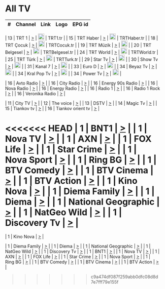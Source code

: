 <h1>All TV</h1>

| #   | Channel        | Link  | Logo | EPG id |
|:---:|:--------------:|:-----:|:----:|:------:|

| 13  | TRT 1            | [>](https://tv-trt1.medya.trt.com.tr/master.m3u8) | <img height="20" src="https://i.imgur.com/j786OLG.png"/> | TRT1.tr |
| 15  | TRT Haber        | [>](https://tv-trthaber.medya.trt.com.tr/master.m3u8) | <img height="20" src="https://i.imgur.com/OVfo8Ab.png"/> | TRTHaber.tr |
| 18  | TRT Çocuk        | [>](https://tv-trtcocuk.medya.trt.com.tr/master.m3u8) | <img height="20" src="https://i.imgur.com/QLFmD6d.png"/> | TRTCocuk.tr |
| 19  | TRT Müzik        | [>](https://tv-trtmuzik.medya.trt.com.tr/master.m3u8) | <img height="20" src="https://i.imgur.com/fIVFCEd.png"/> |
| 20  | TRT Belgesel     | [>](https://tv-trtbelgesel.medya.trt.com.tr/master.m3u8) | <img height="20" src="https://i.imgur.com/MGO87pe.png"/> | TRTBelgesel.tr |
| 24  | TRT World        | [>](https://tv-trtworld.medya.trt.com.tr/master.m3u8) | <img height="20" src="https://i.imgur.com/JEA2xpv.png"/> | TRTWorld.tr |
| 25  | TRT Türk         | [>](https://tv-trtturk.medya.trt.com.tr/master.m3u8) | <img height="20" src="https://i.imgur.com/OSTOQNw.png"/> | TRTTurk.tr |
| 29  | Star Tv   | [>](https://dogus-live.daioncdn.net/startv/startv_360p.m3u8) | <img height="20" src="https://i.imgur.com/IebUZx1.png"/> |
| 30  | Show Tv     | [>](https://ciner-live.daioncdn.net/showtv/showtv.m3u8) | <img height="20" src="https://i.imgur.com/IebUZx1.png"/> |
| 31  | Kanal 7     | [>](https://kanal7-live.daioncdn.net/kanal7/kanal7.m3u8) | <img height="20" src="https://i.imgur.com/IebUZx1.png"/> |
| 33  | Euro D    | [>](https://www.youtube.com/user/KanalD/live) | <img height="20" src="https://i.imgur.com/IebUZx1.png"/> |
| 34  | Beyaz Tv     | [>](https://beyaztv-live.daioncdn.net/beyaztv/beyaztv.m3u8) | <img height="20" src="https://i.imgur.com/IebUZx1.png"/> |
| 34  | Kral Pop Tv     | [>](https://www.youtube.com/watch?v=GuFTuKoXepw) | <img height="20" src="https://i.imgur.com/IebUZx1.png"/> |
| 34  | Power Tv     | [>](https://livetv.powerapp.com.tr/powerTV/powerhd.smil/chunklist.m3u8) | <img height="20" src="https://i.imgur.com/IebUZx1.png"/> |

| 16  | Avto Radio | [>](http://stream.metacast.eu/avtoradio.mp3.m3u) |
| 16  | City Radio | [>](http://stream.metacast.eu/city.aac.m3u) |
| 16  | Energy 90s Radio | [>](http://stream.metacast.eu/energy-90s.m3u) |
| 16  | Nova Radio | [>](http://stream.metacast.eu/nova.aac.m3u) |
| 16  | Energy Radio | [>](http://stream.metacast.eu/nrj.aac.m3u) |
| 16  | Radio 1 | [>](http://stream.metacast.eu/radio1.aac.m3u) |
| 16  | Radio 1 Rock | [>](http://stream.metacast.eu/radio1rock.aac.m3u) |
| 16  | Veronika Radio | [>](http://stream.metacast.eu/veronika.aac.m3u) |

| 11  | City TV | [>](https://tv.city.bg/play/tshls/citytv/index.m3u8) |
| 12  | The voice | [>](https://bss1.neterra.tv/thevoice/thevoice.m3u8) |
| 13  | DSTV | [>](http://46.249.95.140:8081/hls/data.m3u8) |
| 14  | Magic Tv | [>](https://bss1.neterra.tv/magictv/magictv.m3u8) |
| 15  | Tiankov tv | [>](https://streamer103.neterra.tv/tiankov-folk/live.m3u8) |
| 16  | Tiankov orient tv | [>](https://streamer103.neterra.tv/tiankov-orient/live.m3u8) |

<<<<<<< HEAD
| 1 | BNT1 | [>](https://ymkaya.xyz:34507/tv/bnt1/playlist.m3u8?wmsAuthSign=c2VydmVyX3RpbWU9My80LzIwMjUgNzozMzoyNyBQTSZoYXNoX3ZhbHVlPWJvRXZ3R0x4cnI2c0dvd1ZnKzVJRmc9PSZ2YWxpZG1pbnV0ZXM9NjA=) |
| 1 | Nova TV | [>](https://ymkaya.xyz:34507/tv/novatv/playlist.m3u8?wmsAuthSign=c2VydmVyX3RpbWU9My80LzIwMjUgNzozMzozOCBQTSZoYXNoX3ZhbHVlPW95bnNhQ1pnSGJoaXhORDZSQ2ZqS3c9PSZ2YWxpZG1pbnV0ZXM9NjA=) |
| 1 | AXN | [>](https://ymkaya.xyz:34507/tv/axn/playlist.m3u8?wmsAuthSign=c2VydmVyX3RpbWU9My80LzIwMjUgNzozMzo0OCBQTSZoYXNoX3ZhbHVlPUwyZmZxa1Z5c0owTm82aTJIMWZsY3c9PSZ2YWxpZG1pbnV0ZXM9NjA=) |
| 1 | FOX Life | [>](https://ymkaya.xyz:34507/tv/foxlife/playlist.m3u8?wmsAuthSign=c2VydmVyX3RpbWU9My80LzIwMjUgNzozMzo1OCBQTSZoYXNoX3ZhbHVlPWJFdEpCTG95ZEJkQlk5QkQzNjZFRUE9PSZ2YWxpZG1pbnV0ZXM9NjA=) |
| 1 | Star Crime | [>](https://ymkaya.xyz:34507/tv/foxcrime/playlist.m3u8?wmsAuthSign=c2VydmVyX3RpbWU9My80LzIwMjUgNzozNDowNyBQTSZoYXNoX3ZhbHVlPVFtMjhZbzlob0NoMXJDTHhVM2p2NWc9PSZ2YWxpZG1pbnV0ZXM9NjA=) |
| 1 | Nova Sport | [>](https://ymkaya.xyz:34507/tv/novasport/playlist.m3u8?wmsAuthSign=c2VydmVyX3RpbWU9My80LzIwMjUgNzozNDoxNyBQTSZoYXNoX3ZhbHVlPTdlNE5qUTRBUDQ2UmQ4QzFyQlRHVmc9PSZ2YWxpZG1pbnV0ZXM9NjA=) |
| 1 | Ring BG | [>](https://ymkaya.xyz:34507/tv/ringbg/playlist.m3u8?wmsAuthSign=c2VydmVyX3RpbWU9My80LzIwMjUgNzozNDoyNiBQTSZoYXNoX3ZhbHVlPXhlUGVhL3pRYVlha1dSNFU5U3o4enc9PSZ2YWxpZG1pbnV0ZXM9NjA=) |
| 1 | BTV Comedy | [>](https://ymkaya.xyz:34507/tv/btvcomedy/playlist.m3u8?wmsAuthSign=c2VydmVyX3RpbWU9My80LzIwMjUgNzozNDozNiBQTSZoYXNoX3ZhbHVlPUVqNXQ3SWhtZE9mL2ZDdEZvbHZrVmc9PSZ2YWxpZG1pbnV0ZXM9NjA=) |
| 1 | BTV Cinema | [>](https://ymkaya.xyz:34507/tv/btvcinema/playlist.m3u8?wmsAuthSign=c2VydmVyX3RpbWU9My80LzIwMjUgNzozNDo0NSBQTSZoYXNoX3ZhbHVlPXM4YzYzUmN3RFVNZXJPRlY5V2pPMFE9PSZ2YWxpZG1pbnV0ZXM9NjA=) |
| 1 | BTV Action | [>](https://ymkaya.xyz:34507/tv/btvaction/playlist.m3u8?wmsAuthSign=c2VydmVyX3RpbWU9My80LzIwMjUgNzozNDo1NSBQTSZoYXNoX3ZhbHVlPXFXWHFxcC9na2V6d2xhY1dRUXdCYmc9PSZ2YWxpZG1pbnV0ZXM9NjA=) |
| 1 | Kino Nova | [>](https://ymkaya.xyz:34507/tv/kinonova/playlist.m3u8?wmsAuthSign=c2VydmVyX3RpbWU9My80LzIwMjUgNzozNTowNCBQTSZoYXNoX3ZhbHVlPXN5WUkwbGpheXEvMGRNREFZNWJyRlE9PSZ2YWxpZG1pbnV0ZXM9NjA=) |
| 1 | Diema Family | [>](https://ymkaya.xyz:34507/tv/diemafamily/playlist.m3u8?wmsAuthSign=c2VydmVyX3RpbWU9My80LzIwMjUgNzozNToxNCBQTSZoYXNoX3ZhbHVlPVduR1NDaUVsNVhSTHk5dWdXTjBHNFE9PSZ2YWxpZG1pbnV0ZXM9NjA=) |
| 1 | Diema | [>](https://ymkaya.xyz:34507/tv/diema/playlist.m3u8?wmsAuthSign=c2VydmVyX3RpbWU9My80LzIwMjUgNzozNjowOCBQTSZoYXNoX3ZhbHVlPStDRENWbTE2V3ZyV0lsNUFsZDlwVkE9PSZ2YWxpZG1pbnV0ZXM9NjA=) |
| 1 | National Geographic | [>](https://ymkaya.xyz:34507/tv/natgeo/playlist.m3u8?wmsAuthSign=c2VydmVyX3RpbWU9My80LzIwMjUgNzozNjoxOCBQTSZoYXNoX3ZhbHVlPVNiQjlEcGloM1RjZ2o2OVY1K05Va0E9PSZ2YWxpZG1pbnV0ZXM9NjA=) |
| 1 | NatGeo Wild | [>](https://ymkaya.xyz:34507/tv/natgeowild/playlist.m3u8?wmsAuthSign=c2VydmVyX3RpbWU9My80LzIwMjUgNzozNjoyNyBQTSZoYXNoX3ZhbHVlPUpGT1NCcGZ1M2dlN1BMS3laaU8yS3c9PSZ2YWxpZG1pbnV0ZXM9NjA=) |
| 1 | Discovery Tv | [>](https://ymkaya.xyz:34507/tv/discovery/playlist.m3u8?wmsAuthSign=c2VydmVyX3RpbWU9My80LzIwMjUgNzozNjozNyBQTSZoYXNoX3ZhbHVlPTRSVEo4ZE5hUGg0dEZNYXBkaVlRd0E9PSZ2YWxpZG1pbnV0ZXM9NjA=) |
=======


| 1 | Kino Nova | [>](https://ymkaya.xyz:11336/tv/kinonova/playlist.m3u8?wmsAuthSign=c2VydmVyX3RpbWU9MS8yLzIwMjUgNDo0MDoyMCBBTSZoYXNoX3ZhbHVlPWlFS1FrWEtMMVRFM3l5YklUWUJQUHc9PSZ2YWxpZG1pbnV0ZXM9NjA=) |

| 1 | Diema Family | [>](https://ymkaya.xyz:11336/tv/diemafamily/playlist.m3u8?wmsAuthSign=c2VydmVyX3RpbWU9MS8yLzIwMjUgNDo0MDozMCBBTSZoYXNoX3ZhbHVlPUVUaTVKTldvZTF5WVVCM0YwL21kaXc9PSZ2YWxpZG1pbnV0ZXM9NjA=) |
| 1 | Diema | [>](https://ymkaya.xyz:11336/tv/diema/playlist.m3u8?wmsAuthSign=c2VydmVyX3RpbWU9MS8yLzIwMjUgNDo0MDo0MCBBTSZoYXNoX3ZhbHVlPVlYMWVJT2NuUjNpUTBsaytEUFFOS2c9PSZ2YWxpZG1pbnV0ZXM9NjA=) |
| 1 | National Geographic | [>](https://ymkaya.xyz:11336/tv/natgeo/playlist.m3u8?wmsAuthSign=c2VydmVyX3RpbWU9MS8yLzIwMjUgNDo0MTo0MSBBTSZoYXNoX3ZhbHVlPTJQTlVmcG5nYWx0M013eUhGRGxnd0E9PSZ2YWxpZG1pbnV0ZXM9NjA=) |
| 1 | NatGeo Wild | [>](https://ymkaya.xyz:11336/tv/natgeowild/playlist.m3u8?wmsAuthSign=c2VydmVyX3RpbWU9MS8yLzIwMjUgNDo0MTo1MSBBTSZoYXNoX3ZhbHVlPVl1OXZaTTliN0hGWEN3eDBYd1duNkE9PSZ2YWxpZG1pbnV0ZXM9NjA=) |
| 1 | Discovery Tv | [>](https://ymkaya.xyz:11336/tv/discovery/playlist.m3u8?wmsAuthSign=c2VydmVyX3RpbWU9MS8yLzIwMjUgNDo0MjowMSBBTSZoYXNoX3ZhbHVlPWtBQmdLNlY2RmQwWElzMVYzSDJyVkE9PSZ2YWxpZG1pbnV0ZXM9NjA=) |
| 1 | BNT1 | [>](https://ymkaya.xyz:11336/tv/bnt1/playlist.m3u8?wmsAuthSign=c2VydmVyX3RpbWU9MS8yLzIwMjUgNDozODozOCBBTSZoYXNoX3ZhbHVlPVVrMVlRQXpJWlhYeUh6ZFVpSC9NMUE9PSZ2YWxpZG1pbnV0ZXM9NjA=) |
| 1 | Nova TV | [>](https://ymkaya.xyz:11336/tv/novatv/playlist.m3u8?wmsAuthSign=c2VydmVyX3RpbWU9MS8yLzIwMjUgNDozODo0OCBBTSZoYXNoX3ZhbHVlPUVxQjh1a0ZzYkVGZU8zZDFGTzdreVE9PSZ2YWxpZG1pbnV0ZXM9NjA=) |
| 1 | AXN | [>](https://ymkaya.xyz:11336/tv/axn/playlist.m3u8?wmsAuthSign=c2VydmVyX3RpbWU9MS8yLzIwMjUgNDozODo1OCBBTSZoYXNoX3ZhbHVlPUpkWStGY1hkNXhaOVpPZ0thQ0FZL3c9PSZ2YWxpZG1pbnV0ZXM9NjA=) |
| 1 | FOX Life | [>](https://ymkaya.xyz:11336/tv/foxlife/playlist.m3u8?wmsAuthSign=c2VydmVyX3RpbWU9MS8yLzIwMjUgNDozOToxMCBBTSZoYXNoX3ZhbHVlPWt1ZDc1T3AzYlZDTjJnSy9TU0xJZlE9PSZ2YWxpZG1pbnV0ZXM9NjA=) |
| 1 | Star Crime | [>](https://ymkaya.xyz:11336/tv/foxcrime/playlist.m3u8?wmsAuthSign=c2VydmVyX3RpbWU9MS8yLzIwMjUgNDozOToyMCBBTSZoYXNoX3ZhbHVlPXIwVU45Nm9FR1l2enNkTG9TanBxbmc9PSZ2YWxpZG1pbnV0ZXM9NjA=) |
| 1 | Nova Sport | [>](https://ymkaya.xyz:11336/tv/novasport/playlist.m3u8?wmsAuthSign=c2VydmVyX3RpbWU9MS8yLzIwMjUgNDozOTozMCBBTSZoYXNoX3ZhbHVlPXlSZ0UxazVaM0xhSmc0NmR4T0c1T2c9PSZ2YWxpZG1pbnV0ZXM9NjA=) |
| 1 | Ring BG | [>](https://ymkaya.xyz:11336/tv/ringbg/playlist.m3u8?wmsAuthSign=c2VydmVyX3RpbWU9MS8yLzIwMjUgNDozOTo0MCBBTSZoYXNoX3ZhbHVlPTR4aUlFNHVUYWN4enY1WkVuOFZma2c9PSZ2YWxpZG1pbnV0ZXM9NjA=) |
| 1 | BTV Comedy | [>](https://ymkaya.xyz:11336/tv/btvcomedy/playlist.m3u8?wmsAuthSign=c2VydmVyX3RpbWU9MS8yLzIwMjUgNDozOTo1MCBBTSZoYXNoX3ZhbHVlPUtrMTJ2RHNTTUU1RFp1ZkVOdXFSK3c9PSZ2YWxpZG1pbnV0ZXM9NjA=) |
| 1 | BTV Cinema | [>](https://ymkaya.xyz:11336/tv/btvcinema/playlist.m3u8?wmsAuthSign=c2VydmVyX3RpbWU9MS8yLzIwMjUgNDozOTo1OSBBTSZoYXNoX3ZhbHVlPTZWcU9FZW56cG1NM1lrYy8xNE5NeHc9PSZ2YWxpZG1pbnV0ZXM9NjA=) |
| 1 | BTV Action | [>](https://ymkaya.xyz:11336/tv/btvaction/playlist.m3u8?wmsAuthSign=c2VydmVyX3RpbWU9MS8yLzIwMjUgNDo0MDoxMCBBTSZoYXNoX3ZhbHVlPUlDd0ErRkZVWThyMVZwR3c2REdGZ3c9PSZ2YWxpZG1pbnV0ZXM9NjA=) |
>>>>>>> c9a474df087f259abb0dfc08d8d7e7fff79e155f
